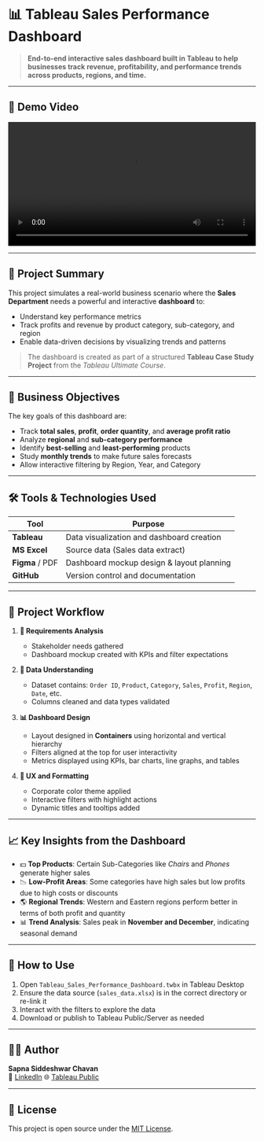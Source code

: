 # 📊 Tableau Sales Performance Dashboard

> **End-to-end interactive sales dashboard built in Tableau to help businesses track revenue, profitability, and performance trends across products, regions, and time.**

---

## 🎥 Demo Video
<video src="https://github.com/SapnaSChavan/Tableau-Comprehensive-Business-Analytics-Dashboard/raw/main/demo.mp4" controls width="100%"></video>

---

## 🧠 Project Summary

This project simulates a real-world business scenario where the **Sales Department** needs a powerful and interactive **dashboard** to:

- Understand key performance metrics
- Track profits and revenue by product category, sub-category, and region
- Enable data-driven decisions by visualizing trends and patterns

> The dashboard is created as part of a structured **Tableau Case Study Project** from the *Tableau Ultimate Course*.

---

## 🎯 Business Objectives

The key goals of this dashboard are:

- Track **total sales**, **profit**, **order quantity**, and **average profit ratio**
- Analyze **regional** and **sub-category performance**
- Identify **best-selling** and **least-performing** products
- Study **monthly trends** to make future sales forecasts
- Allow interactive filtering by Region, Year, and Category

---

## 🛠️ Tools & Technologies Used

| Tool           | Purpose                                  |
|----------------|-------------------------------------------|
| **Tableau**    | Data visualization and dashboard creation |
| **MS Excel**   | Source data (Sales data extract)          |
| **Figma** / PDF | Dashboard mockup design & layout planning |
| **GitHub**     | Version control and documentation         |

---

## 🧱 Project Workflow

1. **🧾 Requirements Analysis**
   - Stakeholder needs gathered
   - Dashboard mockup created with KPIs and filter expectations

2. **📂 Data Understanding**
   - Dataset contains: `Order ID`, `Product`, `Category`, `Sales`, `Profit`, `Region`, `Date`, etc.
   - Columns cleaned and data types validated

3. **📊 Dashboard Design**
   - Layout designed in **Containers** using horizontal and vertical hierarchy
   - Filters aligned at the top for user interactivity
   - Metrics displayed using KPIs, bar charts, line graphs, and tables

4. **🎨 UX and Formatting**
   - Corporate color theme applied
   - Interactive filters with highlight actions
   - Dynamic titles and tooltips added

---

## 📈 Key Insights from the Dashboard

- 💵 **Top Products**: Certain Sub-Categories like *Chairs* and *Phones* generate higher sales
- 📉 **Low-Profit Areas**: Some categories have high sales but low profits due to high costs or discounts
- 🌎 **Regional Trends**: Western and Eastern regions perform better in terms of both profit and quantity
- 📊 **Trend Analysis**: Sales peak in **November and December**, indicating seasonal demand

---

## 🧪 How to Use

1. Open `Tableau_Sales_Performance_Dashboard.twbx` in Tableau Desktop
2. Ensure the data source (`sales_data.xlsx`) is in the correct directory or re-link it
3. Interact with the filters to explore the data
4. Download or publish to Tableau Public/Server as needed

---

## 🙋‍♀️ Author

**Sapna Siddeshwar Chavan**  
🔗 [LinkedIn](https://www.linkedin.com/in/sapna-chavan12/)
🌐 [Tableau Public](https://github.com/SapnaSChavan)

---

## 📜 License

This project is open source under the [MIT License](LICENSE).



